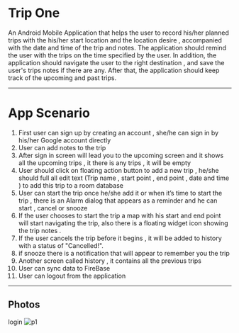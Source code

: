 # Trip One 
 An Android Mobile Application that helps the user to record his/her planned trips with the his/her start location and the location desire ,
accompanied with the date and time of the trip and notes.
The application should remind the user with the trips on the time specified by the user.
In addition, the application should navigate the user to the right destination , and save the user's trips notes if there are any.
After that, the application should keep track of the upcoming and past trips.

---------
# App Scenario

1. First user can sign up by creating an account , she/he can sign in by his/her Google account directly
2. User can add notes to the trip 
3. After sign in screen will lead you to the upcoming screen and it shows all the upcoming trips , it there is any trips , it will be empty
4. User should click on floating action button to add a new trip , he/she should full all edit text (Trip name , start point , end point , date and time )
 to add this trip to a room database
4. User can start the trip once he/she add it or when it’s time to start the trip , 
there is an Alarm dialog that appears as a reminder and he can start , cancel or snooze 
5. If the user chooses to start the trip a map with his start and end point will start navigating the trip, also there is a floating widget icon  showing the trip notes .
6. If the user cancels the trip before it begins , it will be added to history with a status of "Cancelled!".
7. if snooze there is a notification that will appear to remember you the trip
8. Another screen called history , it contains all the previous trips
9. User can sync data to FireBase 
10. User can logout from the application

--------
Photos
--------
login
![p1](https://user-images.githubusercontent.com/72301122/132777138-696649d4-29d3-40b0-bcba-61b0cf859266.jpg)
